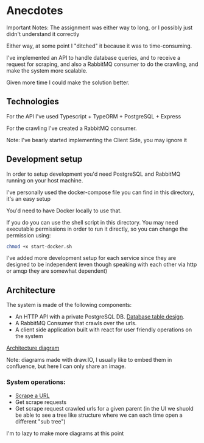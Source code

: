 # Anecdotes

Important Notes: The assignment was either way to long, or I possibly just didn't understand it correctly

Either way, at some point I "ditched" it because it was to time-consuming.

I've implemented an API to handle database queries, and to receive a request for scraping,
and also a RabbitMQ consumer to do the crawling, and make the system more scalable.

Given more time I could make the solution better.

## Technologies

For the API I've used Typescript + TypeORM + PostgreSQL + Express

For the crawling I've created a RabbitMQ consumer.

Note: I've bearly started implementing the Client Side, you may ignore it

## Development setup

In order to setup development you'd need PostgreSQL and RabbitMQ running on your host machine.

I've personally used the docker-compose file you can find in this directory, it's an easy setup

You'd need to have Docker locally to use that.

If you do you can use the shell script in this directory. You may need executable permissions in order to run it directly,
so you can change the permission using:

```bash
chmod +x start-docker.sh
```

I've added more development setup for each service since they are designed to be independent (even though speaking with each other via http or amqp they are somewhat dependent)

## Architecture

The system is made of the following components:

- An HTTP API with a private PostgreSQL DB. [Database table design](https://dbdiagram.io/d/611643dd2ecb310fc3ca318a).
- A RabbitMQ Consumer that crawls over the urls.
- A client side application built with react for user friendly operations on the system

[Architecture diagram](https://drive.google.com/file/d/1Bec-Awm-hfFFbOmZmE25amDAmOnreROh/view?usp=sharing)

Note: diagrams made with draw.IO, I usually like to embed them in confluence, but here I can only share an image.

### System operations:

- [Scrape a URL](https://drive.google.com/file/d/1VgMfNKvgJGA1iFUrUWvIa2rSSg0J4LDl/view?usp=sharing)
- Get scrape requests
- Get scrape request crawled urls for a given parent (in the UI we shuold be able to see a tree like structure where we can each time open a different "sub tree")

I'm to lazy to make more diagrams at this point